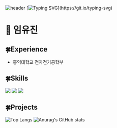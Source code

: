 ![header](https://capsule-render.vercel.app/api?type=waving&color=auto&text=&animation=twinkling&height=80)
[![Typing SVG](https://readme-typing-svg.demolab.com?font=Fira+Code&weight=600&size=31&duration=4000&pause=1000&color=9B89FF&random=false&width=435&lines=Welcome+to+Yujin's+GitHub!)](https://git.io/typing-svg)

# 🍳 임유진

## 🍀Experience
- 홍익대학교 전자전기공학부

## 🍀Skills
<img src="https://img.shields.io/badge/Python-3776AB?style=plastic&logo=Python">
<img src="https://img.shields.io/badge/C-A8B9CC?style=plastic&logo=C">
<img src="https://img.shields.io/badge/Java-007396?style=plastic&logo=OpenJDK&logoColor=white"/>

## 🍀Projects



![Top Langs](https://github-readme-stats.vercel.app/api/top-langs/?username=anuraghazra&layout=compact)
![Anurag's GitHub stats](https://github-readme-stats.vercel.app/api?username=imewuzin&show_icons=true&theme=radical)
